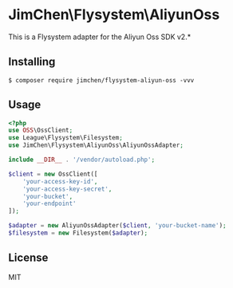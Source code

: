 # JimChen\Flysystem\AliyunOss

This is a Flysystem adapter for the Aliyun Oss SDK v2.*

## Installing

```shell
$ composer require jimchen/flysystem-aliyun-oss -vvv
```

## Usage

``` php
<?php
use OSS\OssClient;
use League\Flysystem\Filesystem;
use JimChen\Flysystem\AliyunOss\AliyunOssAdapter;

include __DIR__ . '/vendor/autoload.php';

$client = new OssClient([
    'your-access-key-id',
    'your-access-key-secret',
    'your-bucket',
    'your-endpoint'
]);

$adapter = new AliyunOssAdapter($client, 'your-bucket-name');
$filesystem = new Filesystem($adapter);
```

## License

MIT